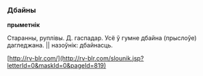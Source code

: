 ### Дбайны
**прыметнік**

Старанны, руплівы. Д. гаспадар. Усё ў гумне дбайна (прыслоўе) дагледжана. || назоўнік: дбайнасць.

<a rel="author">[http://rv-blr.com/](http://rv-blr.com/slounik.jsp?letterId=0&maskId=0&pageId=819)</a>
